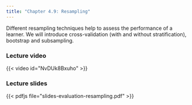 ```yaml
---
title: "Chapter 4.9: Resampling"
---
```

Different resampling techniques help to assess the performance of a learner. We will introduce cross-validation (with and without stratification), bootstrap and subsampling.

<!--more-->

### Lecture video

{{< video id="NvDUk8Bxuho" >}}

### Lecture slides

{{< pdfjs file="slides-evaluation-resampling.pdf" >}}
